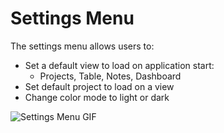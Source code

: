 # Settings Menu
The settings menu allows users to:
- Set a default view to load on application start:
    - Projects, Table, Notes, Dashboard
- Set default project to load on a view
- Change color mode to light or dark

![Settings Menu GIF](/settings-menu_overview.gif)